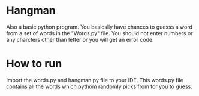 # Hangman
Also a basic python program. You basicslly have chances to guesss a word from a set of words in the "Words.py" file. You should not enter numbers or any charcters other than letter or you will get an error code.


# How to run
Import the words.py and hangman.py file to your IDE. This words.py file contains all the words which pythom randomly picks from for you to guess.
